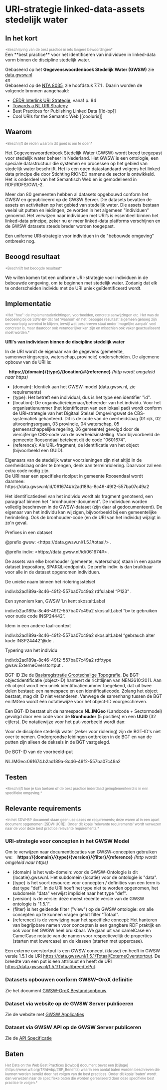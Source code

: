 # URI-strategie linked-data-assets stedelijk water

## In het kort
<div style="color:gray;font-size:0.8em;">*Beschrijving van de best practice in iets langere bewoordingen*</div>
Een **best practice** voor het identificeren van individuen in linked-data vorm binnen de discipline stedelijk water.

Gebaseerd op het **Gegevenswoordenboek Stedelijk Water (GWSW)** zie [data.gwsw.nl](https://data.gwsw.nl)  
*en*  
Gebaseerd op de [NTA 8035](https://www.nen.nl/NEN-Shop/Norm/NTA-80352020-nl.htm), zie hoofdstuk 7.7.1 . 
Daarin worden de volgende bronnen aangehaald:
* [CEDR Interlink URI Strategie](https://www.roadotl.eu/static/media/INTERLINK_D4._Defining_the_Principles_9Okqubw.PDF), vanaf p. 84
* [Towards a NL URI Strategy](https://www.geonovum.nl/uploads/documents/D1-2013-09-19_Towards_a_NL_URI_Strategy.pdf) 
* Best Practices for Publishing Linked Data [[ld-bp]]
* Cool URIs for the Semantic Web [[cooluris]]

## Waarom
<div style="color:gray;font-size:0.8em;">*Beschrijft de reden waarom dit goed is om te doen*</div>

Het Gegevenswoordenboek Stedelijk Water (GWSW) wordt breed toegepast voor stedelijk water beheer in Nederland. Het GWSW is een ontologie, een speciale datastructuur die systemen en processen op het gebied van stedelijk water beschrijft. Het is een open datastandaard volgens het linked data principe die door Stichting RIONED namens de sector is ontwikkeld. Het is onderdeel van het Semantisch Web en is gemodelleerd in RDF/RDFS/OWL-2. 

Meer dan 80 gemeenten hebben al datasets opgebouwd conform het GWSW en gepubliceerd op de GWSW Server. Die datasets bevatten de assets en activiteiten op het gebied van stedelijk water. Die assets bestaan veelal uit putten en leidingen, ze worden in het algemeen "individuen" genoemd. Het verwijzen naar individuen met URI’s is essentieel binnen het linked-data principe, zeker nu er meer linked-data platforms verschijnen en de GWSW datasets steeds breder worden toegepast.

Een uniforme URI-strategie voor individuen in de "bebouwde omgeving" ontbreekt nog. 

## Beoogd resultaat
<div style="color:gray;font-size:0.8em;">*Beschrijft het beoogde resultaat*</div>

We willen komen tot een uniforme URI-strategie voor individuen in de bebouwde omgeving, om te beginnen met stedelijk water. Zodanig dat elk te onderscheiden individu met de URI uniek geïdentificeerd wordt. 

## Implementatie

<div style="color:gray;font-size:0.8em;">*Het "hoe": de implementatierichtingen, voorbeelden, concrete aanwijzingen etc. Het was de bedoeling bij de SDW-BP dat het 'waarom' en het 'beoogde resultaat' algemeen genoeg zijn om voorlopig overeind te blijven, terwijl wat beschreven staat onder 'mogelijke aanpak' veel concreter is, maar daardoor ook veranderlijker kan zijn en misschien ook vaker geactualiseerd moet worden.*</div>

**URI's van individuen binnen de discipline stedelijk water**

In de URI wordt de eigenaar van de gegevens (gemeente, samenwerkingsregio, waterschap, provincie) onderscheiden.
De algemene opbouw van de URI is:

&nbsp;&nbsp;&nbsp;**https://{domain}/{type}/{location}#{reference}** *(http wordt omgeleid naar https)*

* {domain}: Identiek aan het GWSW-model (data.gwsw.nl, zie requirements)
* {type}: Het betreft een individual, dus is het type een identifier "id".
* {location}: De organisatie/eigenaar/beheerder van het individu. Voor het organisatienummer (het identificeren van een lokaal pad) wordt conform de URI-strategie van het Digitaal Stelsel Omgevingswet de CBS-systematiek gehanteerd. Dit is de code van de overheidslaag (01 rijk, 02 uitvoeringsorgaan, 03 provincie, 04 waterschap, 05 gemeenschappelijke regeling, 06 gemeente) gevolgd door de viercijferige CBS-code van de overheidsinstelling. Voor bijvoorbeeld de gemeente Roosendaal betekent dit de code "0601674".
* {reference}: Als URL-fragment, de identificatie van het object (bijvoorbeeld een GUID).

<div class="note" title="Andere bronhouder">
Eigenaars van de stedelijk water voorzieningen zijn niet altijd in de overheidslaag onder te brengen, denk aan terreinriolering. Daarvoor zal een extra code nodig zijn.
</div>

<div class="example"><div class="example-title marker">De URI naar een specifieke rioolput in gemeente Roosendaal wordt daarmee:</div>
https://data.gwsw.nl/id/061674#b2ad189a-8c46-49f2-557ba07c49a2 
</div>

Het identificatiedeel van het individu wordt als fragment genoteerd, een paragraaf binnen het "bronhouder-document".
De individuen worden volledig beschreven in de GWSW-dataset (zijn daar al gedocumenteerd). De eigenaar van het individu kan wijzigen, bijvoorbeeld bij een gemeentelijke herindeling. Ook de bronhouder-code (en de URI van het individu) wijzigt in zo'n geval.

<div class="example"><div class="example-title marker"><span>Prefixes in een dataset</span></div>
<p>@prefix gwsw: &lt;https://data.gwsw.nl/1.5.1/totaal/&gt; .</p>
<p>@prefix indiv: &lt;https://data.gwsw.nl/id/061674#&gt; .</p>
</div>

De assets van elke bronhouder (gemeente, waterschap) staan in een aparte dataset (repository, SPARQL-endpoint). De prefix indiv: is dan bruikbaar voor alle in de dataset opgenomen individuen.

<div class="example"><div class="example-title marker"><span>De unieke naam binnen het rioleringsstelsel</span></div>
<p>indiv:b2ad189a-8c46-49f2-557ba07c49a2 rdfs:label “P123” . </p>
</div>

<div class="example"><div class="example-title marker"><span>Een synoniem kan, GWSW 1.n kent skos:altLabel</span></div>
<p>indiv:b2ad189a-8c46-49f2-557ba07c49a2 skos:altLabel “bv te gebruiken voor oude code INSP24442”.</p>
</div>

<div class="example"><div class="example-title marker"><span>Idem in een andere taal-context</span></div>
<p>indiv:b2ad189a-8c46-49f2-557ba07c49a2 skos:altLabel “gebrauch alter kode INSP24442”@de .</p>
</div>

<div class="example"><div class="example-title marker"><span>Typering van het individu</span></div>
<p>indiv:b2ad189a-8c46-49f2-557ba07c49a2	rdf:type gwsw:ExterneOverstortput .</p>
</div>

<div class="note" title="Ter overweging: Alternatieve notaties"> <!-- afgeleide titeltekst werkte niet voor remarks -->

BGT-ID
Zie de <a href="https://docs.geostandaarden.nl/imgeo/catalogus/bgt/">Basisregistratie Grootschalige Topografie</a>. De BGT-objectidentificatie (object-ID) hanteert de richtlijnen van NEN3610:2011. Aan elk object wordt een uniek identificatienummer toegekend, dat uit twee delen bestaat: een namespace en een identificatiecode. Zolang het object bestaat, mag dit ID niet ver­an­deren. Vanwege de samenhang tussen de BGT en IMGeo wordt één notatiewijze voor het object-ID voorgeschreven.

Een BGT-ID bestaat uit de namespace <b>NL.IMGeo</b> (Landcode + Sectormodel) gevolgd door een code voor de <b>Bronhouder</b> (5 posities) en een <b>UUID</b> (32 cijfers).
De notatiewijze voor het put-voorbeeld wordt dan:



Voor de discipline stedelijk water (zeker voor riolering) zijn de BGT-ID's niet over te nemen. Ondergrondse leidingen ontbreken in de BGT en van de putten zijn alleen de deksels in de BGT vastgelegd.

</div>

<div class="example"><div class="example-title marker"><span>De BGT-ID van de voorbeeld-put</span></div>
<p>NL.IMGeo:061674.b2ad189a-8c46-49f2-557ba07c49a2</p>
</div>

## Testen 
<div style="color:gray;font-size:0.8em;">*Beschrijft hoe je kan toetsen of de best practice inderdaad geïmplementeerd is in een specifieke omgeving.*</div>

## Relevante requirements
<div style="color:gray;font-size:0.8em;">*In het SDW-BP document staan geen use cases en requirements; deze waren al in een apart document opgenomen [[SDW-UCR]]. Onder dit kopje 'relevante requirements' wordt verwezen naar de voor deze best practice relevante requirements.*</div>

### URI-strategie voor concepten in het GWSW Model

Om te verwijzen naar documentlocaties van GWSW-concepten gebruiken we:
&nbsp;&nbsp;&nbsp;**https://{domain}/{type}/{version}/{filter}/{reference}** *(http wordt omgeleid naar https)*

* {domain} is het web-domein: voor de GWSW-Ontologie is dit {locatie}.gwsw.nl. Het subdomein {locatie} voor de ontologie is "data".
* {type} is het soort resource: voor concepten / definities van een term is dat type "def". In de URI hoeft het type niet te worden opgenomen, het subdomein "data" verwijst impliciet naar het type "def".
* {version} is de versie: deze meest recente versie van de GWSW ontologie is "1.5.1".
* {filter} is het geldende filter ("view") op de GWSW ontologie: om alle concepten op te kunnen vragen geldt filter "Totaal".
* {reference} is de verwijzing naar het specifieke concept:
Het hanteren van begrijpbare namen voor concepten is een gangbare RDF praktijk en ook voor het GWSW heel bruikbaar. We gaan uit van camelCase en CamelCase notatie van de namen voor respectievelijk de properties (starten met lowercase) en de klassen (starten met uppercase).

Een externe overstortput is een GWSW concept (klasse) en heeft in GWSW versie 1.5.1 de URI https://data.gwsw.nl/1.5.1/Totaal/ExterneOverstortput.
De breedte van een put is een attribuut en heeft de URI https://data.gwsw.nl/1.5.1/Totaal/breedtePut.

### Datasets opbouwen conform GWSW-OroX definitie
Zie het document [GWSW-OroX Bestandsopbouw](https://apps.gwsw.nl/doc/GWSW.orox%20Beschrijving.pdf)

### Dataset via website op de GWSW Server publiceren
Zie de website met [GWSW Applicaties](https://apps.gwsw.nl)

### Dataset via GWSW API op de GWSW Server publiceren
Zie de [API Specificatie](https://apps.gwsw.nl/item_redoc) 

## Baten
<div style="color:gray;font-size:0.8em;">Het Data on the Web Best Practices [[dwbp]] document bevat een [bijlage](https://www.w3.org/TR/dwbp/#BP_Benefits) waarin een aantal baten worden beschreven die kunnen worden bereikt door het volgen van de best practices. Onder dit kopje 'baten' wordt dan verwezen naar de specifieke baten die worden gerealiseerd door deze specifieke best practice te volgen.*</div>
